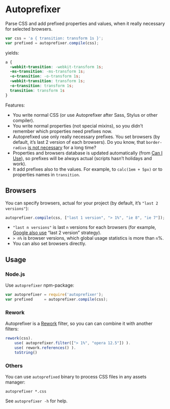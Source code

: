 # Autoprefixer

Parse CSS and add prefixed properties and values, when it really necessary
for selected browsers.

```js
var css = 'a { transition: transform 1s }';
var prefixed = autoprefixer.compile(css);
```

yields:

```css
a {
  -webkit-transition: -webkit-transform 1s;
  -ms-transition: -ms-transform 1s;
  -o-transition: -o-transform 1s;
  -webkit-transition: transform 1s;
  -o-transition: transform 1s;
  transition: transform 1s
}
```

Features:
* You write normal CSS (or use Autoprefixer after Sass, Stylus
  or other compiler).
* You write normal properties (not special mixins), so you didn’t remember
  which properties need prefixes now.
* Autoprefixed use only really necessary prefixes. You set browsers (by default,
  it’s last 2 version of each browsers). Do you know, that `border-radius`
  [is not necessary](http://caniuse.com/border-radius) for a long time?
* Properties and browsers database is updated automatically
  (from [Can I Use](http://caniuse.com/)), so prefixes will be always actual
  (scripts hasn’t holidays and work).
* It add prefixes also to the values. For example, to `calc(1em + 5px)` or
  to properties names in `transition`.

## Browsers

You can specify browsers, actual for your project (by default, it’s
`"last 2 versions"`):

```js
autoprefixer.compile(css, ["last 1 version", "> 1%", "ie 8", "ie 7"]);
```

* `"last n versions"` is last `n` versions for each browsers (for example,
  [Google also use](http://support.google.com/a/bin/answer.py?answer=33864)
  “last 2 version” strategy).
* `> n%` is browser versions, which global usage statistics is more than `n`%.
* You can also set browsers directly.

## Usage

### Node.js

Use `autoprefixer` npm-package:

```js
var autoprefixer = require('autoprefixer');
var prefixed     = autoprefixer.compile(css);
```

### Rework

Autoprefixer is a [Rework](https://github.com/visionmedia/rework) filter,
so you can can combine it with another filters:

```js
rework(css).
    use( autoprefixer.filter(["> 1%", "opera 12.5"]) ).
    use( rework.references() ).
    toString()
```

### Others

You can use `autoprefixed` binary to process CSS files in any assets manager:

```
autoprefixer *.css
```

See `autoprefixer -h` for help.
